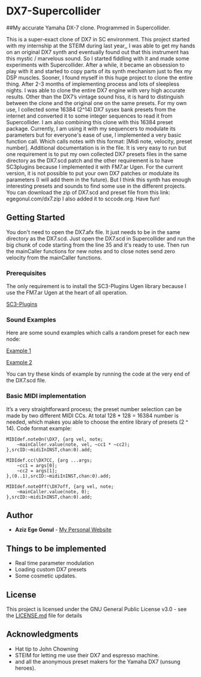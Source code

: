 # DX7-Supercollider

##My accurate Yamaha DX-7 clone. Programmed in Supercollider.

This is a super-exact clone of DX7 in SC environment. This project started with my internship at the STEIM during last year,, I was able to get my hands on an original DX7 synth and eventually found out that this instrument has this mystic / marvelous sound. So I started fiddling with it and made some experiments with Supercollider. After a while, it became an obsession to play with it and started to copy parts of its synth mechanism just to flex my DSP muscles. Sooner, I found myself in this huge project to clone the entire thing. After 2-3 months of implementing process and lots of sleepless nights. I was able to clone the entire DX7 engine with very high accurate results. Other than the DX7’s vintage sound hiss, it is hard to distinguish between the clone and the original one on the same presets. For my own use, I collected some 16384 (2^14) DX7 sysex bank presets from the internet and converted it to some integer sequences to read it from Supercollider. I am also combining this clone with this 16384 preset package. Currently, I am using it with my sequencers to modulate its parameters but for everyone's ease of use, I implemented a very basic function call. Which calls notes with this format: [Midi note, velocity, preset number]. Additional documentation is in the file. It is very easy to run but one requirement is to put my own collected DX7 presets files in the same directory as the DX7.scd patch and the other requirement is to have SC3plugins because I implemented it with FM7.ar Ugen. For the current version, it is not possible to put your own DX7 patches or modulate its parameters (I will add them in the future). But I think this synth has enough interesting presets and sounds to find some use in the different projects. You can download the zip of DX7.scd and preset file from this link: egegonul.com/dx7.zip I also added it to sccode.org. Have fun!

## Getting Started

You don't need to open the DX7.afx file. It just needs to be in the same directory as the DX7.scd. Just open the DX7.scd in Supercollider and run the big chunk of code starting from the line 35 and it's ready to use. Then run the mainCaller functions for new notes and to close notes send zero velocity from the mainCaller functions.

### Prerequisites

The only requirement is to install the SC3-Plugins Ugen library because I use the FM7.ar Ugen at the heart of all operation.

[SC3-Plugins](https://github.com/supercollider/sc3-plugins)

### Sound Examples

Here are some sound examples which calls a random preset for each new node:

[Example 1](https://soundcloud.com/ewbta/dx-7-sc-clone-demo-2)

[Example 2](https://soundcloud.com/ewbta/dx7-clone-sounds)

You can try these kinds of example by running the code at the very end of the DX7.scd file.


### Basic MIDI implementation

It’s a very straightforward process; the preset number selection can be made by two different MIDI CCs. At total 128 * 128 = 16384 number is needed, which makes you able to choose the entire library of presets (2 ^ 14). 
Code format example: 

```
MIDIdef.noteOn(\DX7, {arg vel, note;
	~mainCaller.value(note, vel, ~cc1 * ~cc2);
},srcID:~midiInINST,chan:0).add;

MIDIdef.cc(\DX7CC, {arg ...args;
	~cc1 = args[0];
	~cc2 = args[1];
},(0..1),srcID:~midiInINST,chan:0).add;

MIDIdef.noteOff(\DX7off, {arg vel, note;
	~mainCaller.value(note, 0);
},srcID:~midiInINST,chan:0).add;
```


## Author

* **Aziz Ege Gonul** - [My Personal Website](www.egegonul.com)

## Things to be implemented

* Real time parameter modulation
* Loading custom DX7 presets
* Some cosmetic updates.

## License

This project is licensed under the GNU General Public License v3.0 - see the [LICENSE.md](LICENSE.md) file for details


## Acknowledgments

* Hat tip to John Chowning
* STEIM for letting me use their DX7 and espresso machine.
* and all the anonymous preset makers for the Yamaha DX7 (unsung heroes).

